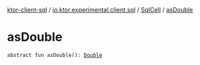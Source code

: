 [ktor-client-sql](../../index.md) / [io.ktor.experimental.client.sql](../index.md) / [SqlCell](index.md) / [asDouble](./as-double.md)

# asDouble

`abstract fun asDouble(): `[`Double`](https://kotlinlang.org/api/latest/jvm/stdlib/kotlin/-double/index.html)